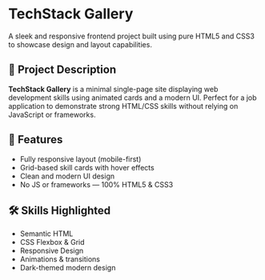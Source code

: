 # TechStack Gallery

A sleek and responsive frontend project built using pure HTML5 and CSS3 to showcase design and layout capabilities.

## 🌟 Project Description

**TechStack Gallery** is a minimal single-page site displaying web development skills using animated cards and a modern UI. Perfect for a job application to demonstrate strong HTML/CSS skills without relying on JavaScript or frameworks.

## 🚀 Features

- Fully responsive layout (mobile-first)
- Grid-based skill cards with hover effects
- Clean and modern UI design
- No JS or frameworks — 100% HTML5 & CSS3

## 🛠️ Skills Highlighted

- Semantic HTML
- CSS Flexbox & Grid
- Responsive Design
- Animations & transitions
- Dark-themed modern design

